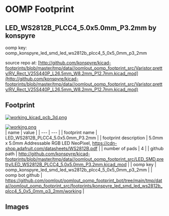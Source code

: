 # OOMP Footprint  
## LED_WS2812B_PLCC4_5.0x5.0mm_P3.2mm  by konspyre  
  
oomp key: oomp_konspyre_led_smd_led_ws2812b_plcc4_5_0x5_0mm_p3_2mm  
  
source repo at: [http://github.com/konspyre/kicad-footprints/blob/master/tmp/data//oomlout_oomp_footprint_src/Varistor.pretty/RV_Rect_V25S440P_L26.5mm_W8.2mm_P12.7mm.kicad_mod](http://github.com/konspyre/kicad-footprints/blob/master/tmp/data//oomlout_oomp_footprint_src/Varistor.pretty/RV_Rect_V25S440P_L26.5mm_W8.2mm_P12.7mm.kicad_mod)  
## Footprint  
  
[![working_kicad_pcb_3d.png](working_kicad_pcb_3d_600.png)](working_kicad_pcb_3d.png)  
  
[![working.png](working_600.png)](working.png)  
| name | value | 
| --- | --- | 
| footprint name | LED_WS2812B_PLCC4_5.0x5.0mm_P3.2mm | 
| footprint description | 5.0mm x 5.0mm Addressable RGB LED NeoPixel, https://cdn-shop.adafruit.com/datasheets/WS2812B.pdf | 
| number of pads | 4 | 
| github path | http://github.com/konspyre/kicad-footprints/blob/master/tmp/data//oomlout_oomp_footprint_src/LED_SMD.pretty/LED_WS2812B_PLCC4_5.0x5.0mm_P3.2mm.kicad_mod | 
| oomp key | oomp_konspyre_led_smd_led_ws2812b_plcc4_5_0x5_0mm_p3_2mm | 
| oomp bot github | https://github.com/oomlout/oomlout_oomp_footprint_bot/tree/main/tmp/data//oomlout_oomp_footprint_src/footprints/konspyre_led_smd_led_ws2812b_plcc4_5_0x5_0mm_p3_2mm/working | 
## Images  
